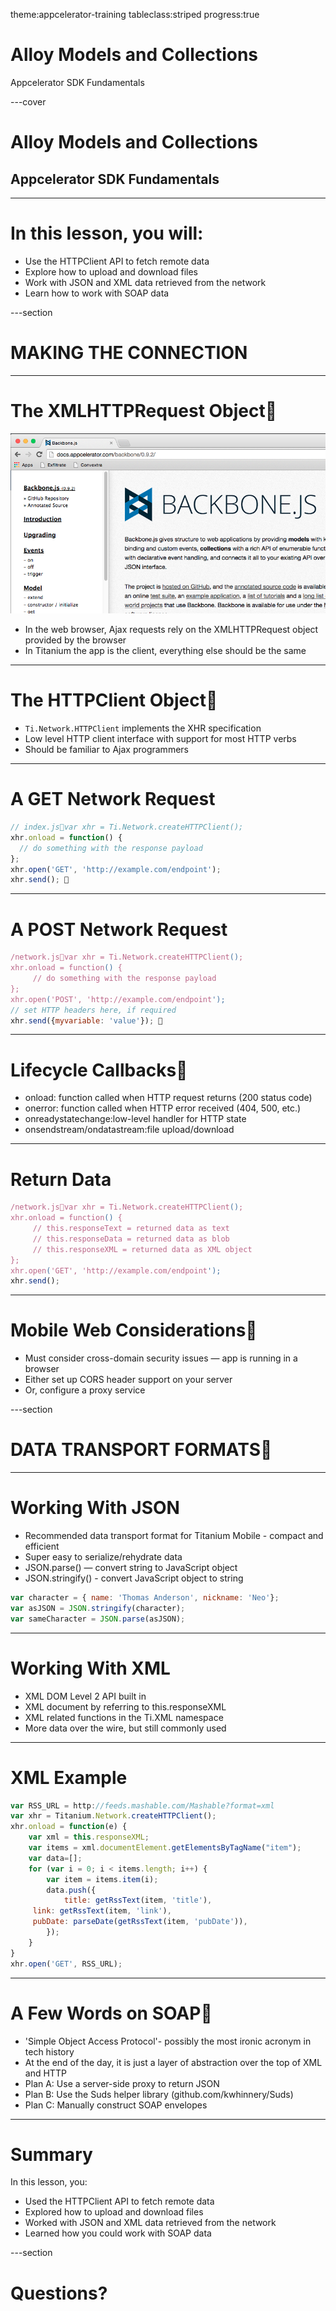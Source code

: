 theme:appcelerator-training
tableclass:striped
progress:true

# Alloy Models and Collections

Appcelerator SDK Fundamentals

---cover

# Alloy Models and Collections

## Appcelerator SDK Fundamentals

--- 

# In this lesson, you will:

- Use the HTTPClient API to fetch remote data
- Explore how to upload and download files
- Work with JSON and XML data retrieved from the network
- Learn how to work with SOAP data

---section

# MAKING THE CONNECTION

--- 

# The XMLHTTPRequest Object
![img](../assets/image6.png)

- In the web browser, Ajax requests rely on the XMLHTTPRequest object provided by the browser
- In Titanium the app is the client, everything else should be the same

--- 

# The HTTPClient Object
- ```Ti.Network.HTTPClient``` implements the XHR specification
- Low level HTTP client interface with support for most HTTP verbs
- Should be familiar to Ajax programmers

--- 

# A GET Network Request

```javascript
// index.jsvar xhr = Ti.Network.createHTTPClient(); 
xhr.onload = function() { 
  // do something with the response payload 
}; 
xhr.open('GET', 'http://example.com/endpoint'); 
xhr.send(); 
```

--- 

# A POST Network Request

```javascript
/network.jsvar xhr = Ti.Network.createHTTPClient(); 
xhr.onload = function() { 
     // do something with the response payload 
}; 
xhr.open('POST', 'http://example.com/endpoint'); 
// set HTTP headers here, if required 
xhr.send({myvariable: 'value'}); 
```

--- 

# Lifecycle Callbacks
- onload: function called when HTTP request returns (200 status code)
- onerror: function called when HTTP error received (404, 500, etc.)
- onreadystatechange:low-level handler for HTTP state
- onsendstream/ondatastream:file upload/download

--- 

# Return Data

```javascript
/network.jsvar xhr = Ti.Network.createHTTPClient(); 
xhr.onload = function() { 
     // this.responseText = returned data as text 
     // this.responseData = returned data as blob 
     // this.responseXML = returned data as XML object 
}; 
xhr.open('GET', 'http://example.com/endpoint'); 
xhr.send();
```

--- 

# Mobile Web Considerations
- Must consider cross-domain security issues — app is running in a browser
- Either set up CORS header support on your server
- Or, configure a proxy service

---section 

# DATA TRANSPORT FORMATS
--- 

# Working With JSON

- Recommended data transport format for Titanium Mobile - compact and efficient
- Super easy to serialize/rehydrate data
- JSON.parse() — convert string to JavaScript object
- JSON.stringify() - convert JavaScript object to string

```javascript
var character = { name: 'Thomas Anderson', nickname: 'Neo'}; 
var asJSON = JSON.stringify(character); 
var sameCharacter = JSON.parse(asJSON); 
```

--- 

# Working With XML

- XML DOM Level 2 API built in
- XML document by referring to this.responseXML
- XML related functions in the Ti.XML namespace
- More data over the wire, but still commonly used

--- 

# XML Example

```javascript
var RSS_URL = http://feeds.mashable.com/Mashable?format=xml
var xhr = Titanium.Network.createHTTPClient();
xhr.onload = function(e) {
    var xml = this.responseXML;
    var items = xml.documentElement.getElementsByTagName("item");
    var data=[];
    for (var i = 0; i < items.length; i++) {
        var item = items.item(i);
        data.push({
            title: getRssText(item, 'title'),
	 link: getRssText(item, 'link'),
	 pubDate: parseDate(getRssText(item, 'pubDate')),
        });
    }
}
xhr.open('GET', RSS_URL);
```

--- 

# A Few Words on SOAP
- 'Simple Object Access Protocol'- possibly the most ironic acronym in tech history
- At the end of the day, it is just a layer of abstraction over the top of XML and HTTP
- Plan A: Use a server-side proxy to return JSON
- Plan B: Use the Suds helper library (github.com/kwhinnery/Suds)
- Plan C: Manually construct SOAP envelopes

--- 

# Summary

In this lesson, you:

- Used the HTTPClient API to fetch remote data
- Explored how to upload and download files
- Worked with JSON and XML data retrieved from the network
- Learned how you could work with SOAP data

---section

# Questions?